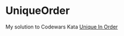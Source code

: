 # UniqueOrder

My solution to Codewars Kata [Unique In Order](https://www.codewars.com/kata/54e6533c92449cc251001667/train/cpp)
